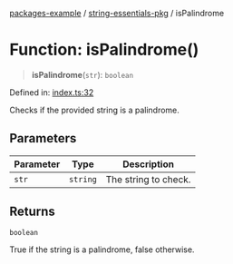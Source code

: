 [packages-example](../../packages.md) / [string-essentials-pkg](../README.md) / isPalindrome

# Function: isPalindrome()

> **isPalindrome**(`str`): `boolean`

Defined in: [index.ts:32](https://github.com/typedoc2md/typedoc-plugin-markdown-examples/blob/main/examples/packages/packages/string-essentials/index.ts#L32)

Checks if the provided string is a palindrome.

## Parameters

| Parameter | Type | Description |
| ------ | ------ | ------ |
| `str` | `string` | The string to check. |

## Returns

`boolean`

True if the string is a palindrome, false otherwise.
